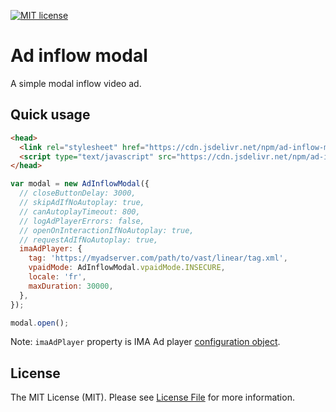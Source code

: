 [![MIT license](https://img.shields.io/badge/License-MIT-green.svg)](LICENSE)

# Ad inflow modal

A simple modal inflow video ad.

## Quick usage

```html
<head>
  <link rel="stylesheet" href="https://cdn.jsdelivr.net/npm/ad-inflow-modal@latest/dist/ad-inflow-modal.min.css">
  <script type="text/javascript" src="https://cdn.jsdelivr.net/npm/ad-inflow-modal@latest/dist/ad-inflow-modal.min.js"></script>
</head>
```

```javascript
var modal = new AdInflowModal({
  // closeButtonDelay: 3000,
  // skipAdIfNoAutoplay: true,
  // canAutoplayTimeout: 800,
  // logAdPlayerErrors: false,
  // openOnInteractionIfNoAutoplay: true,
  // requestAdIfNoAutoplay: true,
  imaAdPlayer: {
    tag: 'https://myadserver.com/path/to/vast/linear/tag.xml',
    vpaidMode: AdInflowModal.vpaidMode.INSECURE,
    locale: 'fr',
    maxDuration: 30000,
  },
});

modal.open();
```

Note: `imaAdPlayer` property is IMA Ad player [configuration object](https://github.com/kslimani/ima-ad-player/blob/master/docs/config.md).

## License

The MIT License (MIT). Please see [License File](LICENSE) for more information.
